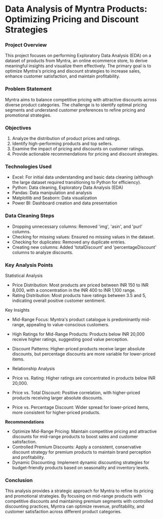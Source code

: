 
# Data Analysis of Myntra Products: Optimizing Pricing and Discount Strategies

### **Project Overview**

This project focuses on performing Exploratory Data Analysis (EDA) on a dataset of products from Myntra, an online ecommerce store, to derive meaningful insights and visualize them effectively. The primary goal is to optimize Myntra's pricing and discount strategies to increase sales, enhance customer satisfaction, and maintain profitability.

### **Problem Statement**

Myntra aims to balance competitive pricing with attractive discounts across diverse product categories. The challenge is to identify optimal pricing segments and understand customer preferences to refine pricing and promotional strategies.

### **Objectives**
1. Analyze the distribution of product prices and ratings.
2. Identify high-performing products and top sellers.
3. Examine the impact of pricing and discounts on customer ratings.
4. Provide actionable recommendations for pricing and discount strategies.

### **Technologies Used**
- Excel: For initial data understanding and basic data cleaning (although the large dataset required transitioning to Python for efficiency).
- Python: Data cleaning, Exploratory Data Analysis (EDA)
- Pandas: Data manipulation and analysis
- Matplotlib and Seaborn: Data visualization
- Power BI: Dashboard creation and data presentation

### **Data Cleaning Steps**
- Dropping unnecessary columns: Removed 'img', 'asin', and 'purl' columns.
- Checking for missing values: Ensured no missing values in the dataset.
- Checking for duplicates: Removed any duplicate entries.
- Creating new columns: Added 'totalDiscount' and 'percentageDiscount' columns to analyze discounts.

### **Key Analysis Points**

Statistical Analysis
- Price Distribution: Most products are priced between INR 150 to INR 8,000, with a concentration in the INR 400 to INR 1,100 range.
- Rating Distribution: Most products have ratings between 3.5 and 5, indicating overall positive customer sentiment.

Key Insights
- Mid-Range Focus: Myntra's product catalogue is predominantly mid-range, appealing to value-conscious customers.
- High Ratings for Mid-Range Products: Products below INR 20,000 receive higher ratings, suggesting good value perception.
- Discount Patterns: Higher-priced products receive larger absolute discounts, but percentage discounts are more variable for lower-priced items.

- Relationship Analysis
- Price vs. Rating: Higher ratings are concentrated in products below INR 20,000.
- Price vs. Total Discount: Positive correlation, with higher-priced products receiving larger absolute discounts.
- Price vs. Percentage Discount: Wider spread for lower-priced items, more consistent for higher-priced products.

**Recommendations**
- Optimize Mid-Range Pricing: Maintain competitive pricing and attractive discounts for mid-range products to boost sales and customer satisfaction.
- Controlled Premium Discounts: Apply a consistent, conservative discount strategy for premium products to maintain brand perception and profitability.
- Dynamic Discounting: Implement dynamic discounting strategies for budget-friendly products based on seasonality and inventory levels.

### **Conclusion**

This analysis provides a strategic approach for Myntra to refine its pricing and promotional strategies. By focusing on mid-range products with competitive discounts and maintaining premium segments with controlled discounting practices, Myntra can optimize revenue, profitability, and customer satisfaction across different product categories.

